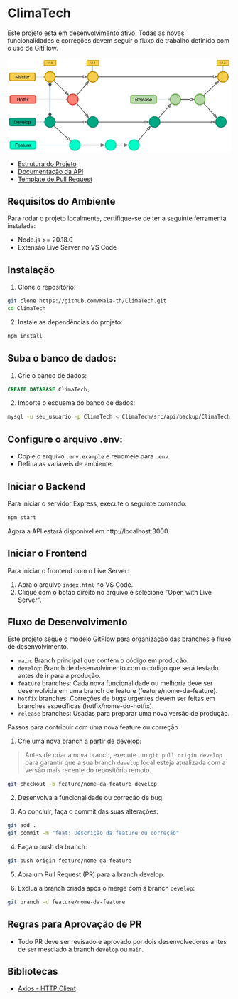 # ClimaTech

Este projeto está em desenvolvimento ativo. Todas as novas funcionalidades e correções devem seguir o fluxo de trabalho definido com o uso de GitFlow.

<img alt='Fluxo do GitFlow' src='.github/assets/gitFlow.png'/>

- [Estrutura do Projeto](.github/docs/Geral.md)
- [Documentação da API](.github/docs/API-Info.md)
- [Template de Pull Request](.github/docs/pull-request-template.md)

## Requisitos do Ambiente

Para rodar o projeto localmente, certifique-se de ter a seguinte ferramenta instalada:

- Node.js >= 20.18.0
- Extensão Live Server no VS Code

## Instalação

1. Clone o repositório:

```bash
git clone https://github.com/Maia-th/ClimaTech.git
cd ClimaTech
```

2. Instale as dependências do projeto:

```bash
npm install
```

## Suba o banco de dados:

1. Crie o banco de dados:

```sql
CREATE DATABASE ClimaTech;
```

2. Importe o esquema do banco de dados:

```bash
mysql -u seu_usuario -p ClimaTech < ClimaTech/src/api/backup/ClimaTech.sql
```

## Configure o arquivo .env:

- Copie o arquivo `.env.example` e renomeie para `.env`.
- Defina as variáveis de ambiente.

## Iniciar o Backend

Para iniciar o servidor Express, execute o seguinte comando:

```bash
npm start
```

Agora a API estará disponível em http://localhost:3000.

## Iniciar o Frontend

Para iniciar o frontend com o Live Server:

1. Abra o arquivo `index.html` no VS Code.
2. Clique com o botão direito no arquivo e selecione "Open with Live Server".

## Fluxo de Desenvolvimento

Este projeto segue o modelo GitFlow para organização das branches e fluxo de desenvolvimento.

- `main`: Branch principal que contém o código em produção.
- `develop`: Branch de desenvolvimento com o código que será testado antes de ir para a produção.
- `feature` branches: Cada nova funcionalidade ou melhoria deve ser desenvolvida em uma branch de feature (feature/nome-da-feature).
- `hotfix` branches: Correções de bugs urgentes devem ser feitas em branches específicas (hotfix/nome-do-hotfix).
- `release` branches: Usadas para preparar uma nova versão de produção.

Passos para contribuir com uma nova feature ou correção

1. Crie uma nova branch a partir de develop:

> Antes de criar a nova branch, execute um `git pull origin develop` para garantir que a sua branch `develop` local esteja atualizada com a versão mais recente do repositório remoto.

```bash
git checkout -b feature/nome-da-feature develop
```

2. Desenvolva a funcionalidade ou correção de bug.

3. Ao concluir, faça o commit das suas alterações:

```bash
git add .
git commit -m "feat: Descrição da feature ou correção"
```

4. Faça o push da branch:

```bash
git push origin feature/nome-da-feature
```

5. Abra um Pull Request (PR) para a branch develop.

6. Exclua a branch criada após o merge com a branch `develop`:

```bash
git branch -d feature/nome-da-feature
```

## Regras para Aprovação de PR

- Todo PR deve ser revisado e aprovado por dois desenvolvedores antes de ser mesclado à branch `develop` ou `main`.

## Bibliotecas

- [Axios - HTTP Client](https://axios-http.com/)
